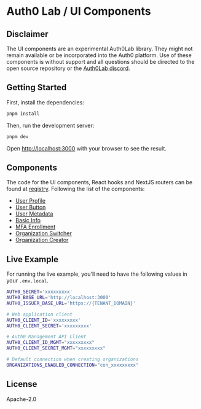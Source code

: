 # Auth0 Lab / UI Components

## Disclaimer

The UI components are an experimental Auth0Lab library. They might not remain available or be incorporated into the Auth0 platform. Use of these components is without support and all questions should be directed to the open source repository or the [Auth0Lab discord](https://discord.gg/QGHxwDsbQQ).

## Getting Started

First, install the dependencies:

```bash
pnpm install
```

Then, run the development server:

```bash
pnpm dev
```

Open [http://localhost:3000](http://localhost:3000) with your browser to see the result.

## Components

The code for the UI components, React hooks and NextJS routers can be found at [registry](https://github.com/auth0-lab/a0-components/tree/main/registry). Following the list of the components:

- [User Profile](https://github.com/auth0-lab/a0-components/blob/main/registry/components/user-profile.tsx)
- [User Button](https://github.com/auth0-lab/a0-components/blob/main/registry/components/user-button.tsx)
- [User Metadata](https://github.com/auth0-lab/a0-components/blob/main/registry/components/user-metadata.tsx)
- [Basic Info](https://github.com/auth0-lab/a0-components/blob/main/registry/components/basic-info-form.tsx)
- [MFA Enrollment](https://github.com/auth0-lab/a0-components/blob/main/registry/components/mfa-enrollment.tsx)
- [Organization Switcher](https://github.com/auth0-lab/a0-components/blob/main/registry/components/organization-switcher.tsx)
- [Organization Creator](https://github.com/auth0-lab/a0-components/blob/main/registry/components/organization-create.tsx)

## Live Example

For running the live example, you'll need to have the following values in your `.env.local`.

```bash
AUTH0_SECRET='xxxxxxxxx'
AUTH0_BASE_URL='http://localhost:3000'
AUTH0_ISSUER_BASE_URL='https://{TENANT_DOMAIN}'

# Web application client
AUTH0_CLIENT_ID='xxxxxxxxx'
AUTH0_CLIENT_SECRET='xxxxxxxxx'

# Auth0 Management API Client
AUTH0_CLIENT_ID_MGMT="xxxxxxxxx"
AUTH0_CLIENT_SECRET_MGMT="xxxxxxxxx"

# Default connection when creating organizations
ORGANIZATIONS_ENABLED_CONNECTION="con_xxxxxxxxx"
```

## License

Apache-2.0

